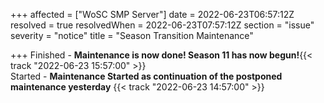 +++
affected = ["WoSC SMP Server"]
date = 2022-06-23T06:57:12Z
resolved = true
resolvedWhen = 2022-06-23T07:57:12Z
section = "issue"
severity = "notice"
title = "Season Transition Maintenance"

+++
Finished - **Maintenance is now done! Season 11 has now begun!**{{< track "2022-06-23 15:57:00" >}}  
Started - **Maintenance Started as continuation of the postponed maintenance yesterday** {{< track "2022-06-23 14:57:00" >}}